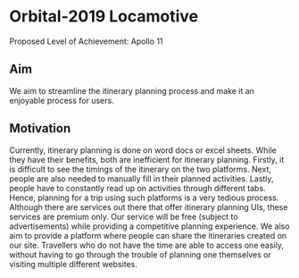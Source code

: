 # Orbital-2019 Locamotive

 Proposed Level of Achievement: Apollo 11

 ## Aim

 We aim to streamline the itinerary planning process and make it an enjoyable process for users.

 ## Motivation

 Currently, itinerary planning is done on word docs or excel sheets. While they have their benefits, both are inefficient for itinerary planning. 
 Firstly, it is difficult to see the timings of the itinerary on the two platforms. 
 Next, people are also needed to manually fill in their planned activities. 
 Lastly, people have to constantly read up on activities through different tabs. Hence, planning for a trip using such platforms is a very tedious process. 
 Although there are services out there that offer itinerary planning UIs, these services are premium only. Our service will be free (subject to advertisements) while providing a competitive planning experience. 
 We also aim to provide a platform where people can share the itineraries created on our site. Travellers who do not have the time are able to access one easily, without having to go through the trouble of planning one themselves or visiting multiple different websites.








